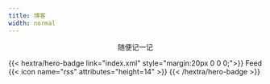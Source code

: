 ```yaml
---
title: 博客
width: normal
---
```


<p align="center">随便记一记</p>

{{< hextra/hero-badge link="index.xml" style="margin:20px 0 0 0;">}}
  Feed
  {{< icon name="rss" attributes="height=14" >}}
{{< /hextra/hero-badge >}}
